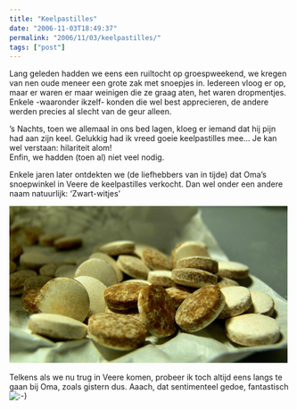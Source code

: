 ```yaml
---
title: "Keelpastilles"
date: "2006-11-03T18:49:37"
permalink: "2006/11/03/keelpastilles/"
tags: ["post"]
---
```

Lang geleden hadden we eens een ruiltocht op groespweekend, we kregen van nen oude meneer een grote zak met snoepjes in. Iedereen vloog er op, maar er waren er maar weinigen die ze graag aten, het waren dropmentjes. Enkele -waaronder ikzelf- konden die wel best apprecieren, de andere werden precies al slecht van de geur alleen.

’s Nachts, toen we allemaal in ons bed lagen, kloeg er iemand dat hij pijn had aan zijn keel. Gelukkig had ik vreed goeie keelpastilles mee… Je kan wel verstaan: hilariteit alom!  
Enfin, we hadden (toen al) niet veel nodig.

Enkele jaren later ontdekten we (de liefhebbers van in tijde) dat Oma’s snoepwinkel in Veere de keelpastilles verkocht. Dan wel onder een andere naam natuurlijk: ‘Zwart-witjes’

![Keelpastilles](/images/blog/2006/11/keelpastilles.jpg)

Telkens als we nu trug in Veere komen, probeer ik toch altijd eens langs te gaan bij Oma, zoals gistern dus. Aaach, dat sentimenteel gedoe, fantastisch ![:-)](http://www.donebysimon.be/blog/wp-includes/images/smilies/icon_smile.gif)
